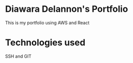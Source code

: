# Diawara Delannon's Portfolio

This is my portfolio using AWS and React

# Technologies used

SSH and GIT
